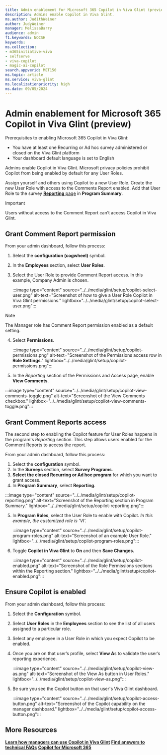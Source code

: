```yaml
---
title: Admin enablement for Microsoft 365 Copilot in Viva Glint (preview)
description: Admins enable Copilot in Viva Glint. 
ms.author: JudithWeiner
author: JudyWeiner
manager: MelissaBarry
audience: admin
f1.keywords: NOCSH
keywords: 
ms.collection:  
- m365initiative-viva
- selfserve
- viva-copilot
- magic-ai-copilot 
search.appverid: MET150 
ms.topic: article
ms.service: viva-glint
ms.localizationpriority: high
ms.date: 09/05/2024
---
```


# Admin enablement for Microsoft 365 Copilot in Viva Glint (preview)

Prerequisites to enabling Microsoft 365 Copilot in Viva Glint:
- You have at least one Recurring or Ad hoc survey administered or closed on the Viva Glint platform
- Your dashboard default language is set to English

Admins enable Copilot in Viva Glint. Microsoft privacy policies prohibit Copilot from being enabled by default for any User Roles. 

Assign yourself and others using Copilot to a new User Role. Create the new User Role with access to the Comments Report enabled. Add that User Role to the survey [**Reporting** page](https://go.microsoft.com/fwlink/?linkid=2285645) in **Program Summary**. 

>[!IMPORTANT]
>Users without access to the Comment Report can’t access Copilot in Viva Glint.

## Grant Comment Report permission

From your admin dashboard, follow this process:

1.	Select the **configuration (cogwheel)** symbol.
2.	In the **Employees** section, select **User Roles**.
3.	Select the User Role to provide Comment Report access. In this example, Company Admin is chosen.
   
     :::image type="content" source="../../media/glint/setup/copilot-select-user.png" alt-text="Screenshot of how to give a User Role Copilot in Viva Glint permissions." lightbox="../../media/glint/setup/copilot-select-user.png":::

>[!NOTE]
>The Manager role has Comment Report permission enabled as a default setting.

4. Select **Permissions**.
  
   :::image type="content" source="../../media/glint/setup/copilot-permissions.png" alt-text="Screenshot of the Permissions access row in **Role Settings**." lightbox="../../media/glint/setup/copilot-permissions.png":::

5.	In the *Reporting* section of the Permissions and Access page, enable **View Comments**.

   :::image type="content" source="../../media/glint/setup/copilot-view-comments-toggle.png" alt-text="Screenshot of the View Comments checkbox." lightbox="../../media/glint/setup/copilot-view-comments-toggle.png":::

## Grant Comment Reports access 

The second step to enabling the Copilot feature for User Roles happens in the program's *Reporting* section. This step allows users enabled for the Comment Reports to access the report.

From your admin dashboard, follow this process:

1.	Select the **configuration** symbol.
2.	In the **Surveys** section, select **Survey Programs**.
3.	**Select the closed Recurring or Ad hoc program** for which you want to grant access.
4.	In **Program Summary**, select **Reporting**.

   :::image type="content" source="../../media/glint/setup/copilot-reporting.png" alt-text="Screenshot of the Reporting section in Program Summary." lightbox="../../media/glint/setup/copilot-reporting.png":::

5. In **Program Roles**, select the User Role to enable with Copilot. *In this example, the customized role is 'VI'.*

    :::image type="content" source="../../media/glint/setup/copilot-program-roles.png" alt-text="Screenshot of an example User Role." lightbox="../../media/glint/setup/copilot-program-roles.png":::

6. Toggle **Copilot in Viva Glint** to **On** and then **Save Changes.**

    :::image type="content" source="../../media/glint/setup/copilot-enabled.png" alt-text="Screenshot of the Role Permissions sections within the Reporting section." lightbox="../../media/glint/setup/copilot- 
    enabled.png":::

## Ensure Copilot is enabled

From your admin dashboard, follow this process:

1.	Select the **Configuration** symbol.
2.	Select **User Roles** in the **Employees** section to see the list of all users assigned to a particular role.
3.	Select any employee in a User Role in which you expect Copilot to be enabled.
4.	Once you are on that user’s profile, select **View A**s to validate the user’s reporting experience.

    :::image type="content" source="../../media/glint/setup/copilot-view-as.png" alt-text="Screenshot of the View As button in User Roles." lightbox="../../media/glint/setup/copilot-view-as.png":::

5. Be sure you see the Copilot button on that user's Viva Glint dashboard.

    :::image type="content" source="../../media/glint/setup/copilot-access-button.png" alt-text="Screenshot of the Copilot capability on the manager dashboard." lightbox="../../media/glint/setup/copilot-access-button.png":::

## More Resources

[**Learn how managers can use Copilot in Viva Glint**](https://go.microsoft.com/fwlink/?linkid=2274072)
[**Find answers to technical FAQs**](https://go.microsoft.com/fwlink/?linkid=2274071)
[**Copilot for Microsoft 365**](https://adoption.microsoft.com/copilot/)
